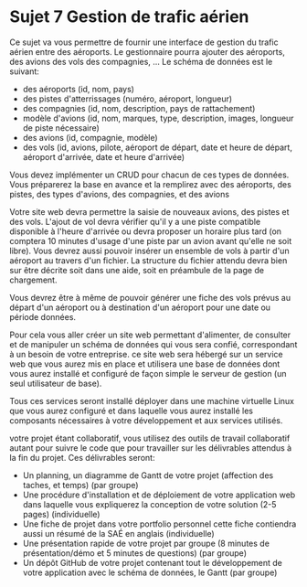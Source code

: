 # Sujet 7 Gestion de trafic aérien

Ce sujet va vous permettre de fournir une interface de gestion du trafic aérien entre des aéroports. Le gestionnaire pourra ajouter des aéroports, des avions des vols des compagnies, … Le schéma de données est le suivant:

- des aéroports (id, nom, pays)
- des pistes d'atterrissages (numéro, aéroport, longueur)
- des compagnies (id, nom, description, pays de rattachement)
- modèle d'avions (id, nom, marques, type, description, images, longueur de piste nécessaire)
- des avions (id, compagnie, modèle)
- des vols (id, avions, pilote, aéroport de départ, date et heure de départ, aéroport d'arrivée, date et heure d'arrivée)

Vous devez implémenter un CRUD pour chacun de ces types de données. Vous préparerez la base en avance et la remplirez avec des aéroports, des pistes, des types d'avions, des compagnies, et des avions 

Votre site web devra permettre la saisie de nouveaux avions, des pistes et des vols. L'ajout de vol devra vérifier qu'il y a une piste compatible disponible à l'heure d'arrivée ou devra proposer un horaire plus tard (on comptera 10 minutes d'usage d'une piste par un avion avant qu'elle ne soit libre). Vous devrez aussi pouvoir insérer un ensemble de vols à partir d'un aéroport au travers d'un fichier. La structure du fichier attendu devra bien sur être décrite soit dans une aide, soit en préambule de la page de chargement.

Vous devrez être à même de pouvoir générer une fiche des vols prévus au départ d'un aéroport ou à destination d'un aéroport pour une date ou période données.

Pour cela vous aller créer un site web permettant d'alimenter, de consulter et de manipuler un schéma de données qui vous sera confié, correspondant à un besoin de votre entreprise. ce site web sera hébergé sur un service web que vous aurez mis en place et utilisera une base de données dont vous aurez installé et configuré de façon simple le serveur de gestion (un seul utilisateur de base).

Tous ces services seront installé déployer dans une machine virtuelle Linux que vous aurez configuré et dans laquelle vous aurez installé les composants nécessaires à votre développement et aux services utilisés.

votre projet étant collaboratif, vous utilisez des outils de travail collaboratif autant pour suivre le code que pour travailler sur les délivrables attendus à la fin du projet. Ces délivrables seront:

- Un planning, un diagramme de Gantt de votre projet (affection des taches, et temps)  (par groupe) 
- Une procédure d'installation et de déploiement de votre application web dans laquelle vous expliquerez la conception de votre solution (2-5 pages) (individuelle)
- Une fiche de projet dans votre portfolio personnel cette fiche contiendra aussi un résumé de la SAÉ en anglais (individuelle) 
- Une présentation rapide de votre projet par groupe (8 minutes de présentation/démo et 5 minutes de questions) (par groupe)
- Un dépôt GitHub de votre projet contenant tout le développement de votre application avec le schéma de données, le Gantt  (par groupe)
